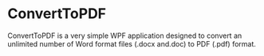 # ConvertToPDF

ConvertToPDF is a very simple WPF application designed to convert an unlimited number of Word format files (.docx and.doc) to PDF (.pdf) format.
